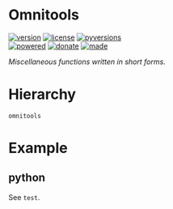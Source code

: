 # Omnitools

<badges>[![version](https://img.shields.io/pypi/v/omnitools.svg)](https://pypi.org/project/omnitools/)
[![license](https://img.shields.io/pypi/l/omnitools.svg)](https://pypi.org/project/omnitools/)
[![pyversions](https://img.shields.io/pypi/pyversions/omnitools.svg)](https://pypi.org/project/omnitools/)  
[![powered](https://img.shields.io/badge/Say-Thanks-white.svg)](https://saythanks.io/to/foxe6)
[![donate](https://img.shields.io/badge/Donate-Paypal-0070ba.svg)](https://paypal.me/foxe6)
[![made](https://img.shields.io/badge/Made%20with-PyCharm-red.svg)](https://paypal.me/foxe6)
</badges>

<i>Miscellaneous functions written in short forms.</i>

# Hierarchy
```
omnitools

```

# Example

## python
See `test`.